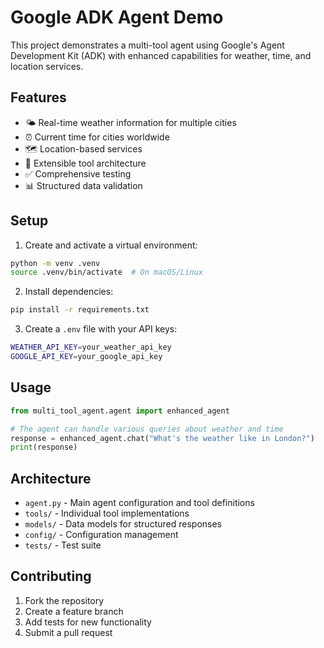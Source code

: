 # Google ADK Agent Demo

This project demonstrates a multi-tool agent using Google's Agent Development Kit (ADK) with enhanced capabilities for weather, time, and location services.

## Features

- 🌤️ Real-time weather information for multiple cities
- ⏰ Current time for cities worldwide
- 🗺️ Location-based services
- 🔧 Extensible tool architecture
- ✅ Comprehensive testing
- 📊 Structured data validation

## Setup

1. Create and activate a virtual environment:
```bash
python -m venv .venv
source .venv/bin/activate  # On macOS/Linux
```

2. Install dependencies:
```bash
pip install -r requirements.txt
```

3. Create a `.env` file with your API keys:
```bash
WEATHER_API_KEY=your_weather_api_key
GOOGLE_API_KEY=your_google_api_key
```

## Usage

```python
from multi_tool_agent.agent import enhanced_agent

# The agent can handle various queries about weather and time
response = enhanced_agent.chat("What's the weather like in London?")
print(response)
```

## Architecture

- `agent.py` - Main agent configuration and tool definitions
- `tools/` - Individual tool implementations
- `models/` - Data models for structured responses
- `config/` - Configuration management
- `tests/` - Test suite

## Contributing

1. Fork the repository
2. Create a feature branch
3. Add tests for new functionality
4. Submit a pull request
